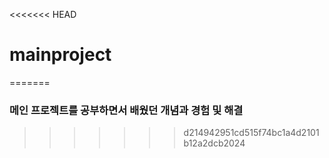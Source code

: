<<<<<<< HEAD
# mainproject
=======
### 메인 프로젝트를 공부하면서 배웠던 개념과 경험 및 해결
>>>>>>> d214942951cd515f74bc1a4d2101b12a2dcb2024

